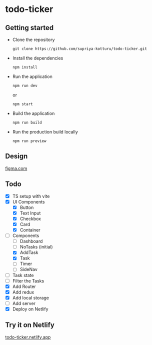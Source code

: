 # todo-ticker

## Getting started

- Clone the repository
  ```
  git clone https://github.com/supriya-kotturu/todo-ticker.git
  ```
- Install the dependencies
  ```
  npm install
  ```
- Run the application
  ```
  npm run dev
  ```
  or
  ```
  npm start
  ```
- Build the application
  ```
  npm run build
  ```
- Run the production build locally
  ```
  npm run preview
  ```

## Design

[figma.com](https://www.figma.com/file/k4xO56Jlkru0PhtUzdIsOn/Front-end-assignment?node-id=0%3A1)

## Todo

- [x] TS setup with vite
- [x] UI Components
  - [x] Button
  - [x] Text Input
  - [x] Checkbox
  - [x] Card
  - [x] Container
- [ ] Components
  - [ ] Dashboard
  - [ ] NoTasks (initial)
  - [x] AddTask
  - [x] Task
  - [ ] Timer
  - [ ] SideNav
- [ ] Task state
- [ ] Filter the Tasks
- [x] Add Router
- [x] Add redux
- [x] Add local storage
- [ ] Add server
- [x] Deploy on Netlify

## Try it on Netlify

[todo-ticker.netlify.app](https://todo-ticker.netlify.app/)
